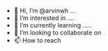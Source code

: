 - 👋 Hi, I’m @arvinwh ...
- 👀 I’m interested in ....
- 🌱 I’m currently learning .....
- 💞️ I’m looking to collaborate on 
- 📫 How to reach 

<!---
arvinwh/arvinwh is a ✨ special ✨ repository because its `README.md` (this file) appears on your GitHub profile.
You can click the Preview link to take a look at your changes.
--->
